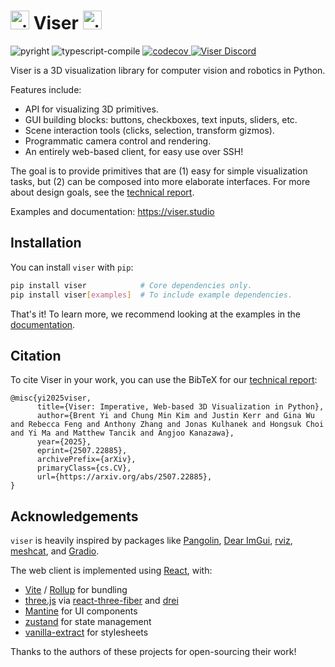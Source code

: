 <h1 align="left">
    <img alt="viser logo" src="https://viser.studio/main/_static/logo.svg" width="30" height="auto" />
    Viser
    <img alt="viser logo" src="https://viser.studio/main/_static/logo.svg" width="30" height="auto" />
</h1>

<p align="left">
    <img alt="pyright" src="https://github.com/nerfstudio-project/viser/actions/workflows/pyright.yml/badge.svg" />
    <img alt="typescript-compile" src="https://github.com/nerfstudio-project/viser/actions/workflows/typescript-compile.yml/badge.svg" />
    <a href="https://pypi.org/project/viser/">
        <img alt="codecov" src="https://img.shields.io/pypi/pyversions/viser" />
    </a>
    <a href="https://discord.gg/pnNTkHNUwP">
        <img alt="Viser Discord"  src="https://img.shields.io/discord/1423204924518432809?logo=discord" />
    </a>
</p>

Viser is a 3D visualization library for computer vision and robotics in Python.

Features include:

- API for visualizing 3D primitives.
- GUI building blocks: buttons, checkboxes, text inputs, sliders, etc.
- Scene interaction tools (clicks, selection, transform gizmos).
- Programmatic camera control and rendering.
- An entirely web-based client, for easy use over SSH!

The goal is to provide primitives that are (1) easy for simple visualization tasks, but (2) can be composed into more elaborate interfaces. For more about design goals, see the [technical report](https://arxiv.org/abs/2507.22885).

Examples and documentation: https://viser.studio

## Installation

You can install `viser` with `pip`:

```bash
pip install viser            # Core dependencies only.
pip install viser[examples]  # To include example dependencies.
```

That's it! To learn more, we recommend looking at the examples in the [documentation](https://viser.studio/).

## Citation

To cite Viser in your work, you can use the BibTeX for our [technical report](https://arxiv.org/abs/2507.22885):

```
@misc{yi2025viser,
      title={Viser: Imperative, Web-based 3D Visualization in Python},
      author={Brent Yi and Chung Min Kim and Justin Kerr and Gina Wu and Rebecca Feng and Anthony Zhang and Jonas Kulhanek and Hongsuk Choi and Yi Ma and Matthew Tancik and Angjoo Kanazawa},
      year={2025},
      eprint={2507.22885},
      archivePrefix={arXiv},
      primaryClass={cs.CV},
      url={https://arxiv.org/abs/2507.22885},
}
```

## Acknowledgements

`viser` is heavily inspired by packages like
[Pangolin](https://github.com/stevenlovegrove/Pangolin),
[Dear ImGui](https://github.com/ocornut/imgui),
[rviz](https://wiki.ros.org/rviz/),
[meshcat](https://github.com/rdeits/meshcat), and
[Gradio](https://github.com/gradio-app/gradio).

The web client is implemented using [React](https://react.dev/), with:

- [Vite](https://vitejs.dev/) / [Rollup](https://rollupjs.org/) for bundling
- [three.js](https://threejs.org/) via [react-three-fiber](https://github.com/pmndrs/react-three-fiber) and [drei](https://github.com/pmndrs/drei)
- [Mantine](https://mantine.dev/) for UI components
- [zustand](https://github.com/pmndrs/zustand) for state management
- [vanilla-extract](https://vanilla-extract.style/) for stylesheets

Thanks to the authors of these projects for open-sourcing their work!

